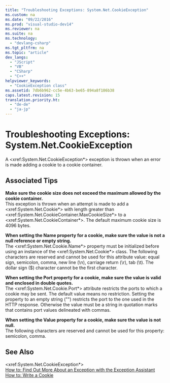 ```yaml
---
title: "Troubleshooting Exceptions: System.Net.CookieException"
ms.custom: na
ms.date: "09/22/2016"
ms.prod: "visual-studio-dev14"
ms.reviewer: na
ms.suite: na
ms.technology: 
  - "devlang-csharp"
ms.tgt_pltfrm: na
ms.topic: "article"
dev_langs: 
  - "JScript"
  - "VB"
  - "CSharp"
  - "C++"
helpviewer_keywords: 
  - "CookieException class"
ms.assetid: 7db6b962-cc5e-4b63-be65-894a8f186b38
caps.latest.revision: 15
translation.priority.ht: 
  - "de-de"
  - "ja-jp"
---
```

# Troubleshooting Exceptions: System.Net.CookieException
A \<xref:System.Net.CookieException*> exception is thrown when an error is made adding a cookie to a cookie container.  
  
## Associated Tips  
 **Make sure the cookie size does not exceed the maximum allowed by the cookie container.**  
 This exception is thrown when an attempt is made to add a \<xref:System.Net.Cookie*> with length greater than \<xref:System.Net.CookieContainer.MaxCookieSize*> to a \<xref:System.Net.CookieContainer*>. The default maximum cookie size is 4096 bytes.  
  
 **When setting the Name property for a cookie, make sure the value is not a null reference or empty string.**  
 The \<xref:System.Net.Cookie.Name*> property must be initialized before using an instance of the \<xref:System.Net.Cookie*> class. The following characters are reserved and cannot be used for this attribute value: equal sign, semicolon, comma, new line (\n), carriage return (\r), tab (\t). The dollar sign ($) character cannot be the first character.  
  
 **When setting the Port property for a cookie, make sure the value is valid and enclosed in double quotes.**  
 The \<xref:System.Net.Cookie.Port*> attribute restricts the ports to which a cookie may be sent. The default value means no restriction. Setting the property to an empty string ("") restricts the port to the one used in the HTTP response. Otherwise the value must be a string in quotation marks that contains port values delineated with commas.  
  
 **When setting the Value property for a cookie, make sure the value is not null.**  
 The following characters are reserved and cannot be used for this property: semicolon, comma.  
  
## See Also  
 \<xref:System.Net.CookieException*>   
 [How to: Find Out More About an Exception with the Exception Assistant](../vs140/how-to--use-the-exception-assistant.md)   
 [How to: Write a Cookie](assetId:///0b155ea3-ea96-401c-977e-81cbdf7bb486)